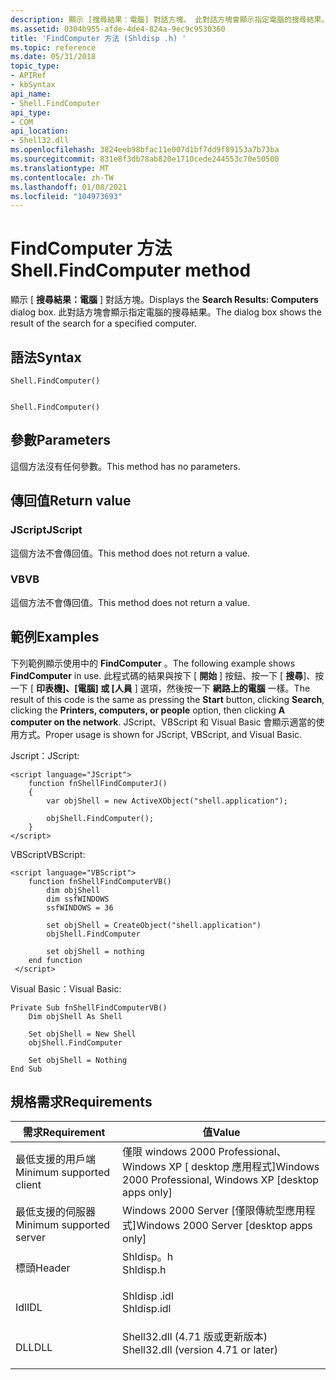 ```yaml
---
description: 顯示 [搜尋結果：電腦] 對話方塊。 此對話方塊會顯示指定電腦的搜尋結果。
ms.assetid: 0304b955-afde-4de4-824a-9ec9c9530360
title: 'FindComputer 方法 (Shldisp .h) '
ms.topic: reference
ms.date: 05/31/2018
topic_type:
- APIRef
- kbSyntax
api_name:
- Shell.FindComputer
api_type:
- COM
api_location:
- Shell32.dll
ms.openlocfilehash: 3824eeb98bfac11e007d1bf7dd9f89153a7b73ba
ms.sourcegitcommit: 831e8f3db78ab820e1710cede244553c70e50500
ms.translationtype: MT
ms.contentlocale: zh-TW
ms.lasthandoff: 01/08/2021
ms.locfileid: "104973693"
---
```

# <a name="shellfindcomputer-method"></a><span data-ttu-id="4f71a-104">FindComputer 方法</span><span class="sxs-lookup"><span data-stu-id="4f71a-104">Shell.FindComputer method</span></span>

<span data-ttu-id="4f71a-105">顯示 [ **搜尋結果：電腦** ] 對話方塊。</span><span class="sxs-lookup"><span data-stu-id="4f71a-105">Displays the **Search Results: Computers** dialog box.</span></span> <span data-ttu-id="4f71a-106">此對話方塊會顯示指定電腦的搜尋結果。</span><span class="sxs-lookup"><span data-stu-id="4f71a-106">The dialog box shows the result of the search for a specified computer.</span></span>

## <a name="syntax"></a><span data-ttu-id="4f71a-107">語法</span><span class="sxs-lookup"><span data-stu-id="4f71a-107">Syntax</span></span>


```JScript
Shell.FindComputer()
```


```VB

Shell.FindComputer()
```





## <a name="parameters"></a><span data-ttu-id="4f71a-108">參數</span><span class="sxs-lookup"><span data-stu-id="4f71a-108">Parameters</span></span>

<span data-ttu-id="4f71a-109">這個方法沒有任何參數。</span><span class="sxs-lookup"><span data-stu-id="4f71a-109">This method has no parameters.</span></span>

## <a name="return-value"></a><span data-ttu-id="4f71a-110">傳回值</span><span class="sxs-lookup"><span data-stu-id="4f71a-110">Return value</span></span>

### <a name="jscript"></a><span data-ttu-id="4f71a-111">JScript</span><span class="sxs-lookup"><span data-stu-id="4f71a-111">JScript</span></span>

<span data-ttu-id="4f71a-112">這個方法不會傳回值。</span><span class="sxs-lookup"><span data-stu-id="4f71a-112">This method does not return a value.</span></span>

### <a name="vb"></a><span data-ttu-id="4f71a-113">VB</span><span class="sxs-lookup"><span data-stu-id="4f71a-113">VB</span></span>

<span data-ttu-id="4f71a-114">這個方法不會傳回值。</span><span class="sxs-lookup"><span data-stu-id="4f71a-114">This method does not return a value.</span></span>

## <a name="examples"></a><span data-ttu-id="4f71a-115">範例</span><span class="sxs-lookup"><span data-stu-id="4f71a-115">Examples</span></span>

<span data-ttu-id="4f71a-116">下列範例顯示使用中的 **FindComputer** 。</span><span class="sxs-lookup"><span data-stu-id="4f71a-116">The following example shows **FindComputer** in use.</span></span> <span data-ttu-id="4f71a-117">此程式碼的結果與按下 [ **開始** ] 按鈕、按一下 [ **搜尋**]、按一下 [ **印表機]、[電腦] 或 [人員** ] 選項，然後按一下 **網路上的電腦** 一樣。</span><span class="sxs-lookup"><span data-stu-id="4f71a-117">The result of this code is the same as pressing the **Start** button, clicking **Search**, clicking the **Printers, computers, or people** option, then clicking **A computer on the network**.</span></span> <span data-ttu-id="4f71a-118">JScript、VBScript 和 Visual Basic 會顯示適當的使用方式。</span><span class="sxs-lookup"><span data-stu-id="4f71a-118">Proper usage is shown for JScript, VBScript, and Visual Basic.</span></span>

<span data-ttu-id="4f71a-119">Jscript：</span><span class="sxs-lookup"><span data-stu-id="4f71a-119">JScript:</span></span>


```JScript
<script language="JScript">
    function fnShellFindComputerJ()
    {
        var objShell = new ActiveXObject("shell.application");
        
        objShell.FindComputer();
    }
</script>
```



<span data-ttu-id="4f71a-120">VBScript</span><span class="sxs-lookup"><span data-stu-id="4f71a-120">VBScript:</span></span>


```VB
<script language="VBScript">
    function fnShellFindComputerVB()
        dim objShell
        dim ssfWINDOWS
        ssfWINDOWS = 36

        set objShell = CreateObject("shell.application")
        objShell.FindComputer

        set objShell = nothing
    end function
 </script>
```



<span data-ttu-id="4f71a-121">Visual Basic：</span><span class="sxs-lookup"><span data-stu-id="4f71a-121">Visual Basic:</span></span>


```VB
Private Sub fnShellFindComputerVB()
    Dim objShell As Shell

    Set objShell = New Shell
    objShell.FindComputer

    Set objShell = Nothing
End Sub
```



## <a name="requirements"></a><span data-ttu-id="4f71a-122">規格需求</span><span class="sxs-lookup"><span data-stu-id="4f71a-122">Requirements</span></span>



| <span data-ttu-id="4f71a-123">需求</span><span class="sxs-lookup"><span data-stu-id="4f71a-123">Requirement</span></span> | <span data-ttu-id="4f71a-124">值</span><span class="sxs-lookup"><span data-stu-id="4f71a-124">Value</span></span> |
|-------------------------------------|----------------------------------------------------------------------------------------------------------------|
| <span data-ttu-id="4f71a-125">最低支援的用戶端</span><span class="sxs-lookup"><span data-stu-id="4f71a-125">Minimum supported client</span></span><br/> | <span data-ttu-id="4f71a-126">僅限 windows 2000 Professional、Windows XP \[ desktop 應用程式\]</span><span class="sxs-lookup"><span data-stu-id="4f71a-126">Windows 2000 Professional, Windows XP \[desktop apps only\]</span></span><br/>                                         |
| <span data-ttu-id="4f71a-127">最低支援的伺服器</span><span class="sxs-lookup"><span data-stu-id="4f71a-127">Minimum supported server</span></span><br/> | <span data-ttu-id="4f71a-128">Windows 2000 Server \[僅限傳統型應用程式\]</span><span class="sxs-lookup"><span data-stu-id="4f71a-128">Windows 2000 Server \[desktop apps only\]</span></span><br/>                                                           |
| <span data-ttu-id="4f71a-129">標頭</span><span class="sxs-lookup"><span data-stu-id="4f71a-129">Header</span></span><br/>                   | <dl> <span data-ttu-id="4f71a-130"><dt>Shldisp。h</dt></span><span class="sxs-lookup"><span data-stu-id="4f71a-130"><dt>Shldisp.h</dt></span></span> </dl>                           |
| <span data-ttu-id="4f71a-131">Idl</span><span class="sxs-lookup"><span data-stu-id="4f71a-131">IDL</span></span><br/>                      | <dl> <span data-ttu-id="4f71a-132"><dt>Shldisp .idl</dt></span><span class="sxs-lookup"><span data-stu-id="4f71a-132"><dt>Shldisp.idl</dt></span></span> </dl>                         |
| <span data-ttu-id="4f71a-133">DLL</span><span class="sxs-lookup"><span data-stu-id="4f71a-133">DLL</span></span><br/>                      | <dl> <span data-ttu-id="4f71a-134"><dt>Shell32.dll (4.71 版或更新版本) </dt></span><span class="sxs-lookup"><span data-stu-id="4f71a-134"><dt>Shell32.dll (version 4.71 or later)</dt></span></span> </dl> |



 

 




